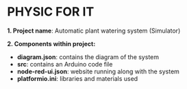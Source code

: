 # PHYSIC FOR IT

**1. Project name**: Automatic plant watering system (Simulator)

**2. Components within project:**

- **diagram.json**: contains the diagram of the system
- **src**: contains an Arduino code file
- **node-red-ui.json**: website running along with the system
- **platformio.ini**: libraries and materials used
